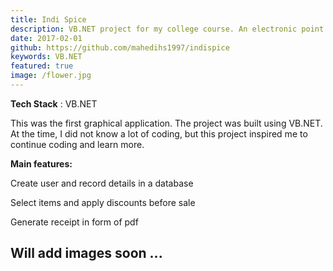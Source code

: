```yaml
---
title: Indi Spice
description: VB.NET project for my college course. An electronic point of sale system for a restaurant.
date: 2017-02-01
github: https://github.com/mahedihs1997/indispice
keywords: VB.NET
featured: true
image: /flower.jpg
---
```

**Tech Stack** : VB.NET

This was the first graphical application. The project was built using VB.NET. At the time, I did not know a lot of coding, but this project inspired me to continue coding and learn more.

**Main features:** 

Create user and record details in a database

Select items and apply discounts before sale

Generate receipt in form of pdf


## Will add images soon ...